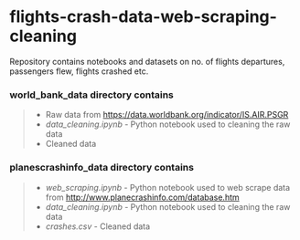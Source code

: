 # flights-crash-data-web-scraping-cleaning
Repository contains notebooks and datasets on no. of flights departures, passengers flew, flights crashed etc.

### world_bank_data directory contains 
> * Raw data from https://data.worldbank.org/indicator/IS.AIR.PSGR   
> * *data_cleaning.ipynb* - Python notebook used to cleaning the raw data   
> * Cleaned data   

### planescrashinfo_data directory contains 
> * *web_scraping.ipynb* - Python notebook used to web scrape data from http://www.planecrashinfo.com/database.htm   
> * *data_cleaning.ipynb* - Python notebook used to cleaning the raw data   
> * *crashes.csv* - Cleaned data   
